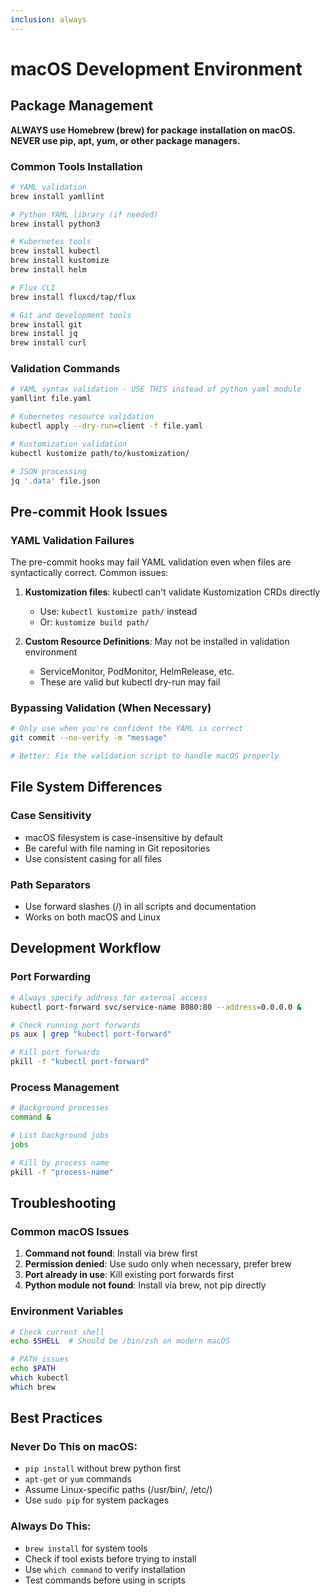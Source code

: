 ```yaml
---
inclusion: always
---
```


# macOS Development Environment

## Package Management
**ALWAYS use Homebrew (brew) for package installation on macOS. NEVER use pip, apt, yum, or other package managers.**

### Common Tools Installation
```bash
# YAML validation
brew install yamllint

# Python YAML library (if needed)
brew install python3

# Kubernetes tools
brew install kubectl
brew install kustomize
brew install helm

# Flux CLI
brew install fluxcd/tap/flux

# Git and development tools
brew install git
brew install jq
brew install curl
```

### Validation Commands
```bash
# YAML syntax validation - USE THIS instead of python yaml module
yamllint file.yaml

# Kubernetes resource validation
kubectl apply --dry-run=client -f file.yaml

# Kustomization validation
kubectl kustomize path/to/kustomization/

# JSON processing
jq '.data' file.json
```

## Pre-commit Hook Issues

### YAML Validation Failures
The pre-commit hooks may fail YAML validation even when files are syntactically correct. Common issues:

1. **Kustomization files**: kubectl can't validate Kustomization CRDs directly
   - Use: `kubectl kustomize path/` instead
   - Or: `kustomize build path/`

2. **Custom Resource Definitions**: May not be installed in validation environment
   - ServiceMonitor, PodMonitor, HelmRelease, etc.
   - These are valid but kubectl dry-run may fail

### Bypassing Validation (When Necessary)
```bash
# Only use when you're confident the YAML is correct
git commit --no-verify -m "message"

# Better: Fix the validation script to handle macOS properly
```

## File System Differences

### Case Sensitivity
- macOS filesystem is case-insensitive by default
- Be careful with file naming in Git repositories
- Use consistent casing for all files

### Path Separators
- Use forward slashes (/) in all scripts and documentation
- Works on both macOS and Linux

## Development Workflow

### Port Forwarding
```bash
# Always specify address for external access
kubectl port-forward svc/service-name 8080:80 --address=0.0.0.0 &

# Check running port forwards
ps aux | grep "kubectl port-forward"

# Kill port forwards
pkill -f "kubectl port-forward"
```

### Process Management
```bash
# Background processes
command &

# List background jobs
jobs

# Kill by process name
pkill -f "process-name"
```

## Troubleshooting

### Common macOS Issues
1. **Command not found**: Install via brew first
2. **Permission denied**: Use sudo only when necessary, prefer brew
3. **Port already in use**: Kill existing port forwards first
4. **Python module not found**: Install via brew, not pip directly

### Environment Variables
```bash
# Check current shell
echo $SHELL  # Should be /bin/zsh on modern macOS

# PATH issues
echo $PATH
which kubectl
which brew
```

## Best Practices

### Never Do This on macOS:
- `pip install` without brew python first
- `apt-get` or `yum` commands
- Assume Linux-specific paths (/usr/bin/, /etc/)
- Use `sudo pip` for system packages

### Always Do This:
- `brew install` for system tools
- Check if tool exists before trying to install
- Use `which command` to verify installation
- Test commands before using in scripts
